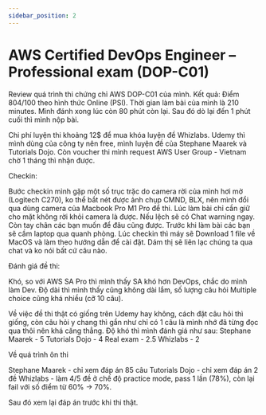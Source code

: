 ```yaml
---
sidebar_position: 2
---
```

# AWS Certified DevOps Engineer – Professional exam (DOP-C01)

Review quá trình thi chứng chỉ AWS DOP-C01 của mình.
Kết quả: Điểm 804/100 theo hình thức Online (PSI).
Thời gian làm bài của mình là 210 minutes. Mình đánh xong lúc còn 80 phút còn lại. Sau đó dò lại đến 1 phút cuối thì mình nộp bài.

Chi phí luyện thi khoảng 12$ để mua khóa luyện đề Whizlabs. Udemy thì mình dùng của công ty nên free, mình luyện đề của Stephane Maarek và Tutorials Dojo.
Còn voucher thi mình request AWS User Group - Vietnam chờ 1 tháng thì nhận được.

Checkin:

Bước checkin mình gặp một số trục trặc do camera rời của mình hơi mờ (Logitech C270), ko thể bắt nét được ảnh chụp CMND, BLX, nên mình đổi qua dùng camera của Macbook Pro M1 Pro để thi. Lúc làm bài chỉ cần giữ cho mặt không rời khỏi camera là được. Nếu lệch sẽ có Chat warning ngay. Còn tay chân các bạn muốn để đâu cũng được. Trước khi làm bài các bạn sẽ cầm laptop qua quanh phòng. Lúc checkin thì máy sẽ Download 1 file về MacOS và làm theo hướng dẫn để cài đặt. Dám thị sẽ liên lạc chúng ta qua chat và ko nói bất cứ câu nào. 

Đánh giá đề thi:

Khó, so với AWS SA Pro thì mình thấy SA khó hơn DevOps, chắc do mình làm Dev.
Độ dài thì mình thấy cũng không dài lắm, số lượng câu hỏi Multiple choice cũng khá nhiều (cỡ 10 câu).

Về việc đề thi thật có giống trên Udemy hay không, cách đặt câu hỏi thì giống, còn câu hỏi y chang thì gần như chỉ có 1 câu là mình nhớ đã từng đọc qua thôi nên khá căng thẳng. Độ khó thì mình đánh giá như sau:
Stephane Maarek - 5
Tutorials Dojo - 4
Real exam - 2.5
Whizlabs - 2

Về quá trình ôn thi

Stephane Maarek - chỉ xem đáp án 85 câu
Tutorials Dojo - chỉ xem đáp án 2 đề
Whizlabs - làm 4/5 đề ở chế độ practice mode, pass 1 lần (78%), còn lại fail với số điểm từ 60% -> 70%.   

Sau đó xem lại đáp án trước khi thi thật.